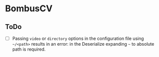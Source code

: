 # BombusCV

## ToDo

- [ ] Passing `video` or `directory` options in the configuration file using
  `~/<path>` results in an error: in the Deserialize expanding `~` to absolute
  path is required.
